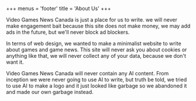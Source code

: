 +++
menus = 'footer'
title = 'About Us'
+++

Video Games News Canada is just a place for us to write. we will never make engagement bait because this site does not make money, we may add ads in the future, but we'll never block ad blockers.

In terms of web design, we wanted to make a minimalist website to write about games and game news. This site will never ask you about cookies or anything like that, we will never collect any of your data, because we don't want it. 

Video Games News Canada will never contain any AI content. From inception we were never going to use AI to write, but truth be told,  we tried to use AI to make a logo and it just looked like garbage so we abandoned it and made our own garbage instead.